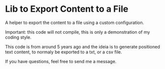 # Lib to Export Content to a File

A helper to export the content to a file using a custom configuration.

Important: this code will not compile, this is only a demonstration of my coding style.

This code is from around 5 years ago and the ideia is to generate positioned text content, to normaly be exported to a txt, or a csv file.

If you have questions, feel free to send me a message.
